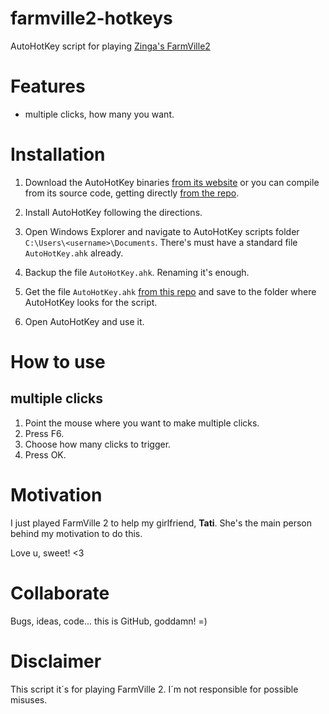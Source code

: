 farmville2-hotkeys
==================

AutoHotKey script for playing [Zinga's FarmVille2](http://zynga.com/game/farmville-two)


# Features

- multiple clicks, how many you want.



# Installation

1. Download the AutoHotKey binaries [from its website](http://ahkscript.org/download/) or you can compile from its source code, getting directly [from the repo](https://github.com/Lexikos/AutoHotkey_L/).


2. Install AutoHotKey following the directions.


3. Open Windows Explorer and navigate to AutoHotKey scripts folder ```C:\Users\<username>\Documents```. There's must have a standard file ```AutoHotKey.ahk``` already.


4. Backup the file ```AutoHotKey.ahk```. Renaming it's enough.


5. Get the file ```AutoHotKey.ahk``` [from this repo](https://github.com/paulochf/farmville2-hotkeys/blob/master/AutoHotKey.ahk) and save to the folder where AutoHotKey looks for the script.
 


6. Open AutoHotKey and use it.



# How to use

## multiple clicks

1. Point the mouse where you want to make multiple clicks.
2. Press F6.
3. Choose how many clicks to trigger.
4. Press OK.



# Motivation

I just played FarmVille 2 to help my girlfriend, **Tati**. She's the main person behind my motivation to do this.

Love u, sweet! <3



# Collaborate

Bugs, ideas, code... this is GitHub, goddamn! =)



# Disclaimer

This script it´s for playing FarmVille 2. I´m not responsible for possible misuses.
